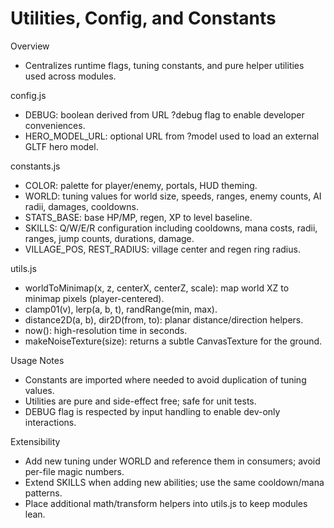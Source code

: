 # Utilities, Config, and Constants

Overview
- Centralizes runtime flags, tuning constants, and pure helper utilities used across modules.

config.js
- DEBUG: boolean derived from URL ?debug flag to enable developer conveniences.
- HERO_MODEL_URL: optional URL from ?model used to load an external GLTF hero model.

constants.js
- COLOR: palette for player/enemy, portals, HUD theming.
- WORLD: tuning values for world size, speeds, ranges, enemy counts, AI radii, damages, cooldowns.
- STATS_BASE: base HP/MP, regen, XP to level baseline.
- SKILLS: Q/W/E/R configuration including cooldowns, mana costs, radii, ranges, jump counts, durations, damage.
- VILLAGE_POS, REST_RADIUS: village center and regen ring radius.

utils.js
- worldToMinimap(x, z, centerX, centerZ, scale): map world XZ to minimap pixels (player-centered).
- clamp01(v), lerp(a, b, t), randRange(min, max).
- distance2D(a, b), dir2D(from, to): planar distance/direction helpers.
- now(): high-resolution time in seconds.
- makeNoiseTexture(size): returns a subtle CanvasTexture for the ground.

Usage Notes
- Constants are imported where needed to avoid duplication of tuning values.
- Utilities are pure and side-effect free; safe for unit tests.
- DEBUG flag is respected by input handling to enable dev-only interactions.

Extensibility
- Add new tuning under WORLD and reference them in consumers; avoid per-file magic numbers.
- Extend SKILLS when adding new abilities; use the same cooldown/mana patterns.
- Place additional math/transform helpers into utils.js to keep modules lean.

